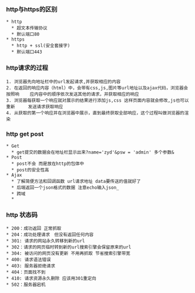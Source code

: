 ### http与https的区别
    * http
      * 超文本传输协议
      * 默认端口80
    * https
      * http + ssl(安全套接字)
      * 默认端口443
### http请求的过程
    1. 浏览器先向地址栏中的url发起请求,并获取相应的内容
    2. 在返回的响应内容（html）中，会带有css,js,图片等url地址以及ajax代码，浏览器会按照响    应内容中的顺序依次发送其他的请求，并获取相应的响应
    3. 浏览器每获取一个响应就对展示的结果进行添加js,css 这样页面内容就会修改,js也可以重新     发送请求获取响应
    4. 从获取的第一个响应并在浏览器中展示，直到最终获取全部响应，这个过程叫做浏览器的渲染
### http get post
    * Get
      * get提交的数据会在地址栏显示出来?name='zyd'&psw = 'admin' 多个参数&
    * Post
      * post不会 而是放在http的包体中
      * post的安全性高
    * Ajax
      * 了解简便方法和回调函数 url请求地址 data要传送的值就好了
      * 后端返回一个json格式的数据 注意echo输入json_
      * 跨域
      * 

### http 状态码
    * 200：成功返回 正常抓取
    * 204：成功处理请求　但没有返回任何内容
    * 301: 请求的网站永久转移到新的url
    * 302：请求的网页临时转到新的url搜索引擎会保留原来的url
    * 304: 被访问的网页没有更新 不用再抓取 节省搜索引擎带宽
    * 400: 请求语法错误
    * 403: 服务器拒绝请求
    * 404：页面找不到
    * 410: 请求资源永久删除 应该用301重定向  
    * 502：服务器宕机 

